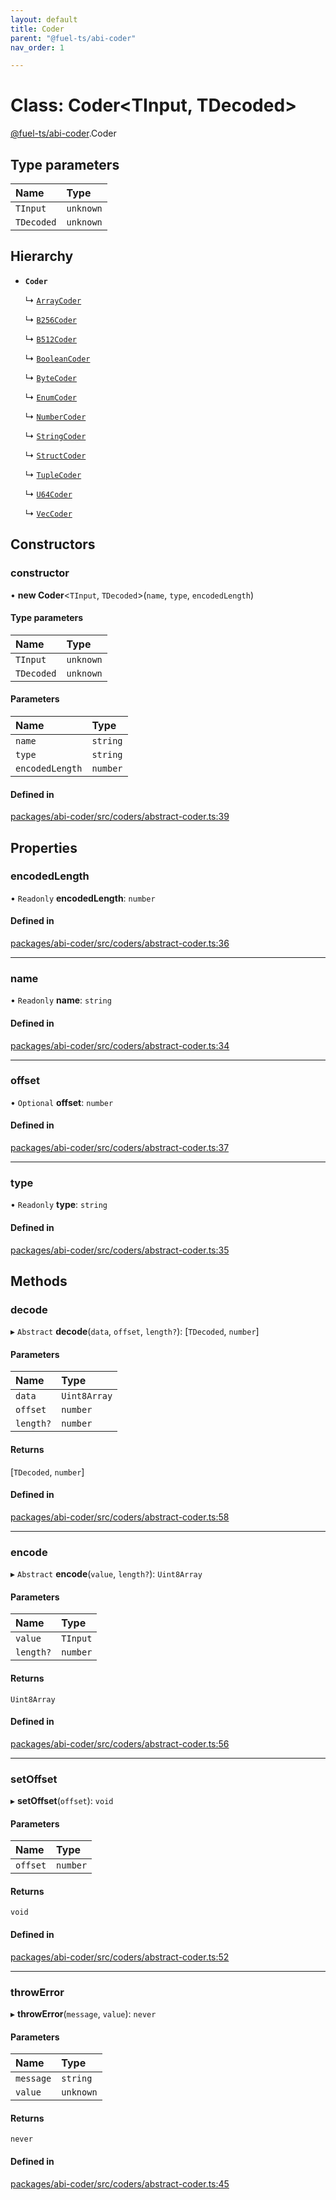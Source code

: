 ```yaml
---
layout: default
title: Coder
parent: "@fuel-ts/abi-coder"
nav_order: 1

---
```


# Class: Coder<TInput, TDecoded\>

[@fuel-ts/abi-coder](../index.md).Coder

## Type parameters

| Name | Type |
| :------ | :------ |
| `TInput` | `unknown` |
| `TDecoded` | `unknown` |

## Hierarchy

- **`Coder`**

  ↳ [`ArrayCoder`](ArrayCoder.md)

  ↳ [`B256Coder`](B256Coder.md)

  ↳ [`B512Coder`](B512Coder.md)

  ↳ [`BooleanCoder`](BooleanCoder.md)

  ↳ [`ByteCoder`](ByteCoder.md)

  ↳ [`EnumCoder`](EnumCoder.md)

  ↳ [`NumberCoder`](NumberCoder.md)

  ↳ [`StringCoder`](StringCoder.md)

  ↳ [`StructCoder`](StructCoder.md)

  ↳ [`TupleCoder`](TupleCoder.md)

  ↳ [`U64Coder`](U64Coder.md)

  ↳ [`VecCoder`](VecCoder.md)

## Constructors

### constructor

• **new Coder**<`TInput`, `TDecoded`\>(`name`, `type`, `encodedLength`)

#### Type parameters

| Name | Type |
| :------ | :------ |
| `TInput` | `unknown` |
| `TDecoded` | `unknown` |

#### Parameters

| Name | Type |
| :------ | :------ |
| `name` | `string` |
| `type` | `string` |
| `encodedLength` | `number` |

#### Defined in

[packages/abi-coder/src/coders/abstract-coder.ts:39](https://github.com/FuelLabs/fuels-ts/blob/master/packages/abi-coder/src/coders/abstract-coder.ts#L39)

## Properties

### encodedLength

• `Readonly` **encodedLength**: `number`

#### Defined in

[packages/abi-coder/src/coders/abstract-coder.ts:36](https://github.com/FuelLabs/fuels-ts/blob/master/packages/abi-coder/src/coders/abstract-coder.ts#L36)

___

### name

• `Readonly` **name**: `string`

#### Defined in

[packages/abi-coder/src/coders/abstract-coder.ts:34](https://github.com/FuelLabs/fuels-ts/blob/master/packages/abi-coder/src/coders/abstract-coder.ts#L34)

___

### offset

• `Optional` **offset**: `number`

#### Defined in

[packages/abi-coder/src/coders/abstract-coder.ts:37](https://github.com/FuelLabs/fuels-ts/blob/master/packages/abi-coder/src/coders/abstract-coder.ts#L37)

___

### type

• `Readonly` **type**: `string`

#### Defined in

[packages/abi-coder/src/coders/abstract-coder.ts:35](https://github.com/FuelLabs/fuels-ts/blob/master/packages/abi-coder/src/coders/abstract-coder.ts#L35)

## Methods

### decode

▸ `Abstract` **decode**(`data`, `offset`, `length?`): [`TDecoded`, `number`]

#### Parameters

| Name | Type |
| :------ | :------ |
| `data` | `Uint8Array` |
| `offset` | `number` |
| `length?` | `number` |

#### Returns

[`TDecoded`, `number`]

#### Defined in

[packages/abi-coder/src/coders/abstract-coder.ts:58](https://github.com/FuelLabs/fuels-ts/blob/master/packages/abi-coder/src/coders/abstract-coder.ts#L58)

___

### encode

▸ `Abstract` **encode**(`value`, `length?`): `Uint8Array`

#### Parameters

| Name | Type |
| :------ | :------ |
| `value` | `TInput` |
| `length?` | `number` |

#### Returns

`Uint8Array`

#### Defined in

[packages/abi-coder/src/coders/abstract-coder.ts:56](https://github.com/FuelLabs/fuels-ts/blob/master/packages/abi-coder/src/coders/abstract-coder.ts#L56)

___

### setOffset

▸ **setOffset**(`offset`): `void`

#### Parameters

| Name | Type |
| :------ | :------ |
| `offset` | `number` |

#### Returns

`void`

#### Defined in

[packages/abi-coder/src/coders/abstract-coder.ts:52](https://github.com/FuelLabs/fuels-ts/blob/master/packages/abi-coder/src/coders/abstract-coder.ts#L52)

___

### throwError

▸ **throwError**(`message`, `value`): `never`

#### Parameters

| Name | Type |
| :------ | :------ |
| `message` | `string` |
| `value` | `unknown` |

#### Returns

`never`

#### Defined in

[packages/abi-coder/src/coders/abstract-coder.ts:45](https://github.com/FuelLabs/fuels-ts/blob/master/packages/abi-coder/src/coders/abstract-coder.ts#L45)
